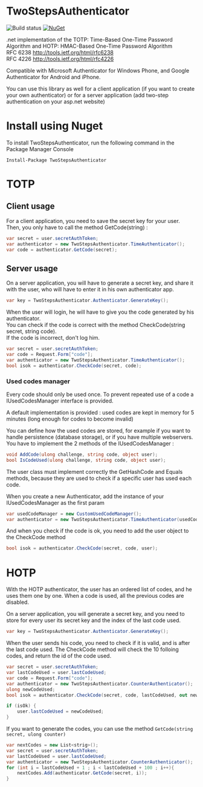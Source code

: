 TwoStepsAuthenticator
=====================

![Build status](https://glacasa.visualstudio.com/DefaultCollection/_apis/public/build/definitions/ab4c93fc-5d51-44a7-b9e5-fcd42fbb9bc3/7/badge)
[![NuGet](https://img.shields.io/nuget/v/TwoStepsAuthenticator.svg)](https://github.com/glacasa/TwoStepsAuthenticator)

.net implementation of the TOTP: Time-Based One-Time Password Algorithm and HOTP: HMAC-Based One-Time Password Algorithm<br/>
RFC 6238 http://tools.ietf.org/html/rfc6238<br>
RFC 4226 http://tools.ietf.org/html/rfc4226

Compatible with Microsoft Authenticator for Windows Phone, and Google Authenticator for Android and iPhone.

You can use this library as well for a client application (if you want to create your own authenticator) or for a server application (add two-step authentication on your asp.net website)


# Install using Nuget

To install TwoStepsAuthenticator, run the following command in the Package Manager Console

    Install-Package TwoStepsAuthenticator

# TOTP

## Client usage

For a client application, you need to save the secret key for your user. <br/>
Then, you only have to call the method GetCode(string) :

```c#
var secret = user.secretAuthToken;
var authenticator = new TwoStepsAuthenticator.TimeAuthenticator();
var code = authenticator.GetCode(secret);
```

## Server usage

On a server application, you will have to generate a secret key, and share it with the user, who will have to enter it in his own authenticator app.

```c#
var key = TwoStepsAuthenticator.Authenticator.GenerateKey();
```

When the user will login, he will have to give you the code generated by his authenticator.<br/>
You can check if the code is correct with the method CheckCode(string secret, string code).<br/>
If the code is incorrect, don't log him.

```c#
var secret = user.secretAuthToken;
var code = Request.Form["code"];
var authenticator = new TwoStepsAuthenticator.TimeAuthenticator();
bool isok = authenticator.CheckCode(secret, code);
```

### Used codes manager

Every code should only be used once. To prevent repeated use of a code a IUsedCodesManager interface is provided.<br>

A default implementation is provided : used codes are kept in memory for 5 minutes (long enough for codes to become invalid)

You can define how the used codes are stored, for example if you want to handle persistence (database storage), or if you have multiple webservers.<br/>
You have to implement the 2 methods of the IUsedCodesManager :

```c#
void AddCode(ulong challenge, string code, object user);
bool IsCodeUsed(ulong challenge, string code, object user);
```

The user class must implement correctly the GetHashCode and Equals methods, because they are used to check if a specific user has used each code.

When you create a new Authenticator, add the instance of your IUsedCodesManager as the first param

```c#
var usedCodeManager = new CustomUsedCodeManager();
var authenticator = new TwoStepsAuthenticator.TimeAuthenticator(usedCodeManager);
```

And when you check if the code is ok, you need to add the user object to the CheckCode method

```c#
bool isok = authenticator.CheckCode(secret, code, user);
```

# HOTP

With the HOTP authenticator, the user has an ordered list of codes, and he uses them one by one. When a code is used, all the previous codes are disabled.

On a server application, you will generate a secret key, and you need to store for every user its secret key and the index of the last code used.

```c#
var key = TwoStepsAuthenticator.Authenticator.GenerateKey();
```

When the user sends his code, you need to check if it is valid, and is after the last code used. The CheckCode method will check the 10 folloing codes, and return the id of the code used.

```c#
var secret = user.secretAuthToken;
var lastCodeUsed = user.lastCodeUsed;
var code = Request.Form["code"];
var authenticator = new TwoStepsAuthenticator.CounterAuthenticator();
ulong newCodeUsed;
bool isok = authenticator.CheckCode(secret, code, lastCodeUsed, out newCodeUsed);

if (isOk) {
    user.lastCodeUsed = newCodeUsed;
}
```

If you want to generate the codes, you can use the method `GetCode(string secret, ulong counter)`

```c#
var nextCodes = new List<strig>();
var secret = user.secretAuthToken;
var lastCodeUsed = user.lastCodeUsed;
var authenticator = new TwoStepsAuthenticator.CounterAuthenticator();
for (int i = lastCodeUsed + 1 ; i < lastCodeUsed + 100 ; i++){
    nextCodes.Add(authenticator.GetCode(secret, i));
}
```